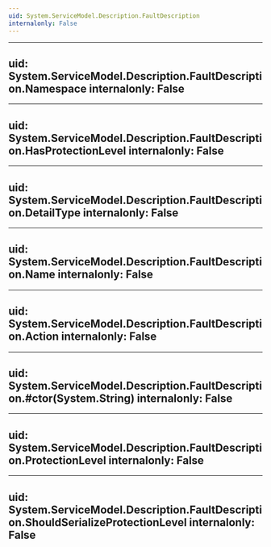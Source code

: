 ```yaml
---
uid: System.ServiceModel.Description.FaultDescription
internalonly: False
---
```


---
uid: System.ServiceModel.Description.FaultDescription.Namespace
internalonly: False
---

---
uid: System.ServiceModel.Description.FaultDescription.HasProtectionLevel
internalonly: False
---

---
uid: System.ServiceModel.Description.FaultDescription.DetailType
internalonly: False
---

---
uid: System.ServiceModel.Description.FaultDescription.Name
internalonly: False
---

---
uid: System.ServiceModel.Description.FaultDescription.Action
internalonly: False
---

---
uid: System.ServiceModel.Description.FaultDescription.#ctor(System.String)
internalonly: False
---

---
uid: System.ServiceModel.Description.FaultDescription.ProtectionLevel
internalonly: False
---

---
uid: System.ServiceModel.Description.FaultDescription.ShouldSerializeProtectionLevel
internalonly: False
---
